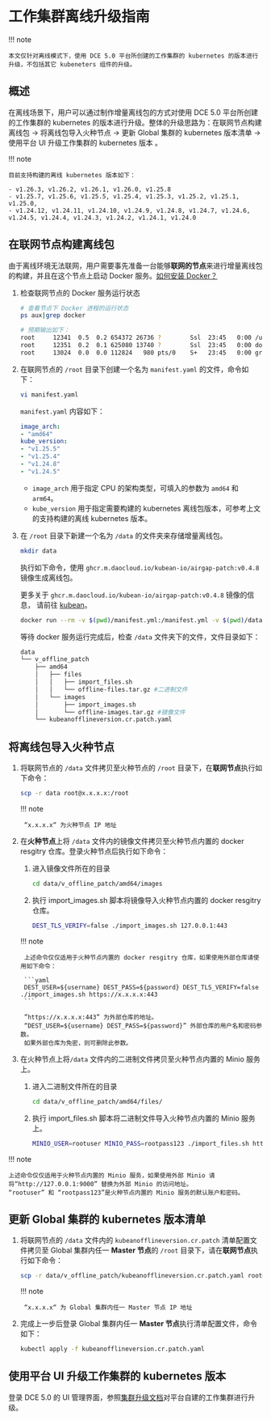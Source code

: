 # 工作集群离线升级指南

!!! note

    本文仅针对离线模式下，使用 DCE 5.0 平台所创建的工作集群的 kubernetes 的版本进行升级，不包括其它 kubeneters 组件的升级。

## 概述

在离线场景下，用户可以通过制作增量离线包的方式对使用 DCE 5.0 平台所创建的工作集群的 kubernetes 的版本进行升级。整体的升级思路为：在联网节点构建离线包 → 将离线包导入火种节点 → 更新 Global 集群的 kubernetes 版本清单  →  使用平台 UI 升级工作集群的 kubernetes 版本 。

!!! note

    目前支持构建的离线 kubernetes 版本如下：

    - v1.26.3, v1.26.2, v1.26.1, v1.26.0, v1.25.8
    - v1.25.7, v1.25.6, v1.25.5, v1.25.4, v1.25.3, v1.25.2, v1.25.1, v1.25.0,
    - v1.24.12, v1.24.11, v1.24.10, v1.24.9, v1.24.8, v1.24.7, v1.24.6, v1.24.5, v1.24.4, v1.24.3, v1.24.2, v1.24.1, v1.24.0

## 在联网节点构建离线包

由于离线环境无法联网，用户需要事先准备一台能够**联网的节点**来进行增量离线包的构建，并且在这个节点上启动 Docker 服务。[如何安装 Docker？](../../blogs/230315-install-on-linux.md)

1. 检查联网节点的 Docker 服务运行状态

    ```bash
    # 查看节点下 Docker 进程的运行状态
    ps aux|grep docker 

    # 预期输出如下：
    root     12341  0.5  0.2 654372 26736 ?        Ssl  23:45   0:00 /usr/bin/docked
    root     12351  0.2  0.1 625080 13740 ?        Ssl  23:45   0:00 docker-containerd --config /var/run/docker/containerd/containerd.toml
    root     13024  0.0  0.0 112824   980 pts/0    S+   23:45   0:00 grep --color=auto docker
    ```

2. 在联网节点的 `/root` 目录下创建一个名为 `manifest.yaml` 的文件，命令如下：

    ```bash
    vi manifest.yaml
    ```

    `manifest.yaml` 内容如下：

    ```yaml
    image_arch:
    - "amd64"
    kube_version:
    - "v1.25.5"
    - "v1.25.4"
    - "v1.24.8"
    - "v1.24.5"
    ```

    - `image_arch` 用于指定 CPU 的架构类型，可填入的参数为 `amd64` 和`arm64`。
    - `kube_version` 用于指定需要构建的 kubernetes 离线包版本，可参考上文的支持构建的离线 kubernetes 版本。

3. 在 `/root` 目录下新建一个名为 `/data` 的文件夹来存储增量离线包。

    ```bash
    mkdir data
    ```

    执行如下命令，使用 `ghcr.m.daocloud.io/kubean-io/airgap-patch:v0.4.8` 镜像生成离线包。

    更多关于 `ghcr.m.daocloud.io/kubean-io/airgap-patch:v0.4.8` 镜像的信息，
    请前往 [kubean](https://github.com/orgs/kubean-io/packages)。

    ```bash
    docker run --rm -v $(pwd)/manifest.yml:/manifest.yml -v $(pwd)/data:/data ghcr.m.daocloud.io/kubean-io/airgap-patch:v0.4.8
    ```

    等待 docker 服务运行完成后，检查 `/data` 文件夹下的文件，文件目录如下：

    ```bash
    data
    └── v_offline_patch
        ├── amd64
        │   ├── files
        │   │   ├── import_files.sh
        │   │   └── offline-files.tar.gz #二进制文件
        │   └── images
        │       ├── import_images.sh
        │       └── offline-images.tar.gz #镜像文件
        └── kubeanofflineversion.cr.patch.yaml
    ```

## 将离线包导入火种节点

1. 将联网节点的 `/data` 文件拷贝至火种节点的 `/root` 目录下，在**联网节点**执行如下命令：

    ```bash
    scp -r data root@x.x.x.x:/root
    ```

    !!! note

        “x.x.x.x“ 为火种节点 IP 地址

2. 在**火种节点**上将 `/data` 文件内的镜像文件拷贝至火种节点内置的 docker resgitry 仓库。登录火种节点后执行如下命令：

    1. 进入镜像文件所在的目录
    
        ```bash
        cd data/v_offline_patch/amd64/images
        ```

    2. 执行 import_images.sh 脚本将镜像导入火种节点内置的 docker resgitry 仓库。
   
        ```bash
        DEST_TLS_VERIFY=false ./import_images.sh 127.0.0.1:443
        ```

    !!! note

        上述命令仅仅适用于火种节点内置的 docker resgitry 仓库，如果使用外部仓库请使用如下命令：
        
        ```yaml
        DEST_USER=${username} DEST_PASS=${password} DEST_TLS_VERIFY=false ./import_images.sh https://x.x.x.x:443
        ```
        
        ”https://x.x.x.x:443” 为外部仓库的地址。
        “DEST_USER=${username} DEST_PASS=${password}” 外部仓库的用户名和密码参数。
        如果外部仓库为免密，则可删除此参数。

3. 在火种节点上将`/data` 文件内的二进制文件拷贝至火种节点内置的 Minio 服务上。

    1. 进入二进制文件所在的目录
    
        ```bash
        cd data/v_offline_patch/amd64/files/
        ```

    2. 执行 import_files.sh 脚本将二进制文件导入火种节点内置的 Minio 服务上。
    
        ```bash
        MINIO_USER=rootuser MINIO_PASS=rootpass123 ./import_files.sh http://127.0.0.1:9000
        ```

!!! note

    上述命令仅仅适用于火种节点内置的 Minio 服务，如果使用外部 Minio 请将“http://127.0.0.1:9000” 替换为外部 Minio 的访问地址。
    “rootuser” 和 “rootpass123”是火种节点内置的 Minio 服务的默认账户和密码。

## 更新 Global 集群的 kubernetes 版本清单

1. 将联网节点的 `/data` 文件内的 `kubeanofflineversion.cr.patch` 清单配置文件拷贝至 Global 集群内任一 **Master 节点**的 `/root` 目录下，请在**联网节点**执行如下命令：

    ```bash
    scp -r data/v_offline_patch/kubeanofflineversion.cr.patch.yaml root@x.x.x.x:/root
    ```

    !!! note

        “x.x.x.x“ 为 Global 集群内任一 Master 节点 IP 地址


2. 完成上一步后登录 Global 集群内任一 **Master 节点**执行清单配置文件，命令如下：

    ```bash
    kubectl apply -f kubeanofflineversion.cr.patch.yaml
    ```

## 使用平台 UI 升级工作集群的 kubernetes 版本

登录 DCE 5.0 的 UI 管理界面，参照[集群升级文档](../../kpanda/user-guide/clusters/upgrade-cluster.md)对平台自建的工作集群进行升级。
